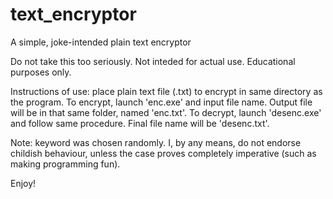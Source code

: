 # text_encryptor
A simple, joke-intended plain text encryptor

Do not take this too seriously. Not inteded for actual use. Educational purposes only.

Instructions of use: place plain text file (.txt) to encrypt in same directory as the program.
To encrypt, launch 'enc.exe' and input file name. Output file will be in that same folder, named
'enc.txt'. To decrypt, launch 'desenc.exe' and follow same procedure. Final file name will be
'desenc.txt'.


Note: keyword was chosen randomly. I, by any means, do not endorse childish behaviour, unless the case
proves completely imperative (such as making programming fun).

Enjoy!
